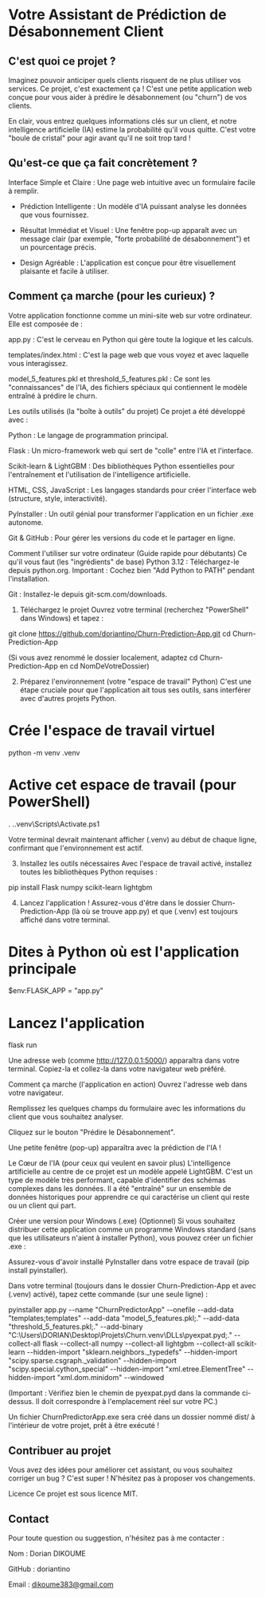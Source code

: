 # Votre Assistant de Prédiction de Désabonnement Client
## C'est quoi ce projet ?
Imaginez pouvoir anticiper quels clients risquent de ne plus utiliser vos services. Ce projet, c'est exactement ça ! C'est une petite application web conçue pour vous aider à prédire le désabonnement (ou "churn") de vos clients.

En clair, vous entrez quelques informations clés sur un client, et notre intelligence artificielle (IA) estime la probabilité qu'il vous quitte. C'est votre "boule de cristal" pour agir avant qu'il ne soit trop tard !

## Qu'est-ce que ça fait concrètement ?
Interface Simple et Claire : Une page web intuitive avec un formulaire facile à remplir.

- Prédiction Intelligente : Un modèle d'IA puissant analyse les données que vous fournissez.

- Résultat Immédiat et Visuel : Une fenêtre pop-up apparaît avec un message clair (par exemple, "forte probabilité de désabonnement") et un pourcentage précis.

- Design Agréable : L'application est conçue pour être visuellement plaisante et facile à utiliser.

## Comment ça marche (pour les curieux) ?
Votre application fonctionne comme un mini-site web sur votre ordinateur. Elle est composée de :

app.py : C'est le cerveau en Python qui gère toute la logique et les calculs.

templates/index.html : C'est la page web que vous voyez et avec laquelle vous interagissez.

model_5_features.pkl et threshold_5_features.pkl : Ce sont les "connaissances" de l'IA, des fichiers spéciaux qui contiennent le modèle entraîné à prédire le churn.

Les outils utilisés (la "boîte à outils" du projet)
Ce projet a été développé avec :

Python : Le langage de programmation principal.

Flask : Un micro-framework web qui sert de "colle" entre l'IA et l'interface.

Scikit-learn & LightGBM : Des bibliothèques Python essentielles pour l'entraînement et l'utilisation de l'intelligence artificielle.

HTML, CSS, JavaScript : Les langages standards pour créer l'interface web (structure, style, interactivité).

PyInstaller : Un outil génial pour transformer l'application en un fichier .exe autonome.

Git & GitHub : Pour gérer les versions du code et le partager en ligne.

Comment l'utiliser sur votre ordinateur (Guide rapide pour débutants)
Ce qu'il vous faut (les "ingrédients" de base)
Python 3.12 : Téléchargez-le depuis python.org. Important : Cochez bien "Add Python to PATH" pendant l'installation.

Git : Installez-le depuis git-scm.com/downloads.

1. Téléchargez le projet
Ouvrez votre terminal (recherchez "PowerShell" dans Windows) et tapez :

git clone https://github.com/doriantino/Churn-Prediction-App.git
cd Churn-Prediction-App

(Si vous avez renommé le dossier localement, adaptez cd Churn-Prediction-App en cd NomDeVotreDossier)

2. Préparez l'environnement (votre "espace de travail" Python)
C'est une étape cruciale pour que l'application ait tous ses outils, sans interférer avec d'autres projets Python.

# Crée l'espace de travail virtuel
python -m venv .venv

# Active cet espace de travail (pour PowerShell)
. .\.venv\Scripts\Activate.ps1

Votre terminal devrait maintenant afficher (.venv) au début de chaque ligne, confirmant que l'environnement est actif.

3. Installez les outils nécessaires
Avec l'espace de travail activé, installez toutes les bibliothèques Python requises :

pip install Flask numpy scikit-learn lightgbm

4. Lancez l'application !
Assurez-vous d'être dans le dossier Churn-Prediction-App (là où se trouve app.py) et que (.venv) est toujours affiché dans votre terminal.

# Dites à Python où est l'application principale
$env:FLASK_APP = "app.py"

# Lancez l'application
flask run

Une adresse web (comme http://127.0.0.1:5000/) apparaîtra dans votre terminal. Copiez-la et collez-la dans votre navigateur web préféré.

Comment ça marche (l'application en action)
Ouvrez l'adresse web dans votre navigateur.

Remplissez les quelques champs du formulaire avec les informations du client que vous souhaitez analyser.

Cliquez sur le bouton "Prédire le Désabonnement".

Une petite fenêtre (pop-up) apparaîtra avec la prédiction de l'IA !

Le Cœur de l'IA (pour ceux qui veulent en savoir plus)
L'intelligence artificielle au centre de ce projet est un modèle appelé LightGBM. C'est un type de modèle très performant, capable d'identifier des schémas complexes dans les données. Il a été "entraîné" sur un ensemble de données historiques pour apprendre ce qui caractérise un client qui reste ou un client qui part.

Créer une version pour Windows (.exe) (Optionnel)
Si vous souhaitez distribuer cette application comme un programme Windows standard (sans que les utilisateurs n'aient à installer Python), vous pouvez créer un fichier .exe :

Assurez-vous d'avoir installé PyInstaller dans votre espace de travail (pip install pyinstaller).

Dans votre terminal (toujours dans le dossier Churn-Prediction-App et avec (.venv) activé), tapez cette commande (sur une seule ligne) :

pyinstaller app.py --name "ChurnPredictorApp" --onefile --add-data "templates;templates" --add-data "model_5_features.pkl;." --add-data "threshold_5_features.pkl;." --add-binary "C:\Users\DORIAN\Desktop\Projets\Churn\.venv\DLLs\pyexpat.pyd;." --collect-all flask --collect-all numpy --collect-all lightgbm --collect-all scikit-learn --hidden-import "sklearn.neighbors._typedefs" --hidden-import "scipy.sparse.csgraph._validation" --hidden-import "scipy.special.cython_special" --hidden-import "xml.etree.ElementTree" --hidden-import "xml.dom.minidom" --windowed

(Important : Vérifiez bien le chemin de pyexpat.pyd dans la commande ci-dessus. Il doit correspondre à l'emplacement réel sur votre PC.)

Un fichier ChurnPredictorApp.exe sera créé dans un dossier nommé dist/ à l'intérieur de votre projet, prêt à être exécuté !

## Contribuer au projet
Vous avez des idées pour améliorer cet assistant, ou vous souhaitez corriger un bug ? C'est super ! N'hésitez pas à proposer vos changements.

Licence
Ce projet est sous licence MIT.

## Contact
Pour toute question ou suggestion, n'hésitez pas à me contacter :

Nom : Dorian DIKOUME

GitHub : doriantino

Email : dikoume383@gmail.com
